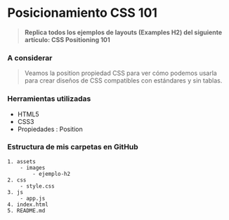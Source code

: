 # Posicionamiento CSS 101 #

> __Replica todos los ejemplos de layouts (Examples H2) del siguiente artículo: CSS Positioning 101__


### A considerar ###

> Veamos la position propiedad CSS para ver cómo podemos usarla para crear diseños de CSS compatibles con estándares y sin tablas.


### Herramientas utilizadas ###

- HTML5
- CSS3
- Propiedades : Position

### Estructura de mis carpetas en GitHub ###
```Ejemplo H2
1. assets
    - images
        - ejemplo-h2
2. css
    - style.css
3. js
    - app.js
4. index.html
5. README.md
```